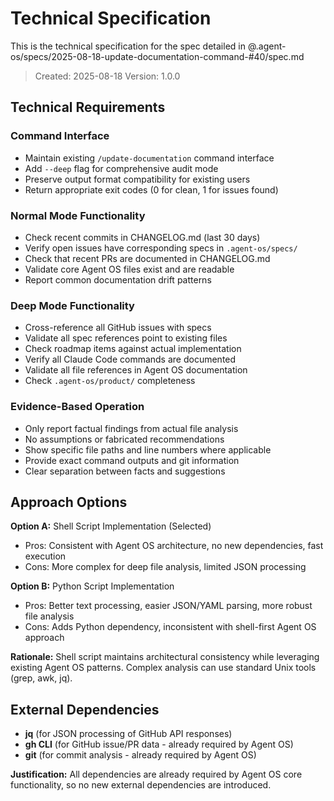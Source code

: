 # Technical Specification

This is the technical specification for the spec detailed in @.agent-os/specs/2025-08-18-update-documentation-command-#40/spec.md

> Created: 2025-08-18
> Version: 1.0.0

## Technical Requirements

### Command Interface
- Maintain existing `/update-documentation` command interface
- Add `--deep` flag for comprehensive audit mode  
- Preserve output format compatibility for existing users
- Return appropriate exit codes (0 for clean, 1 for issues found)

### Normal Mode Functionality
- Check recent commits in CHANGELOG.md (last 30 days)
- Verify open issues have corresponding specs in `.agent-os/specs/`
- Check that recent PRs are documented in CHANGELOG.md
- Validate core Agent OS files exist and are readable
- Report common documentation drift patterns

### Deep Mode Functionality  
- Cross-reference all GitHub issues with specs
- Validate all spec references point to existing files
- Check roadmap items against actual implementation
- Verify all Claude Code commands are documented
- Validate all file references in Agent OS documentation
- Check `.agent-os/product/` completeness

### Evidence-Based Operation
- Only report factual findings from actual file analysis
- No assumptions or fabricated recommendations
- Show specific file paths and line numbers where applicable
- Provide exact command outputs and git information
- Clear separation between facts and suggestions

## Approach Options

**Option A:** Shell Script Implementation (Selected)
- Pros: Consistent with Agent OS architecture, no new dependencies, fast execution
- Cons: More complex for deep file analysis, limited JSON processing

**Option B:** Python Script Implementation  
- Pros: Better text processing, easier JSON/YAML parsing, more robust file analysis
- Cons: Adds Python dependency, inconsistent with shell-first Agent OS approach

**Rationale:** Shell script maintains architectural consistency while leveraging existing Agent OS patterns. Complex analysis can use standard Unix tools (grep, awk, jq).

## External Dependencies

- **jq** (for JSON processing of GitHub API responses)
- **gh CLI** (for GitHub issue/PR data - already required by Agent OS)
- **git** (for commit analysis - already required by Agent OS)

**Justification:** All dependencies are already required by Agent OS core functionality, so no new external dependencies are introduced.